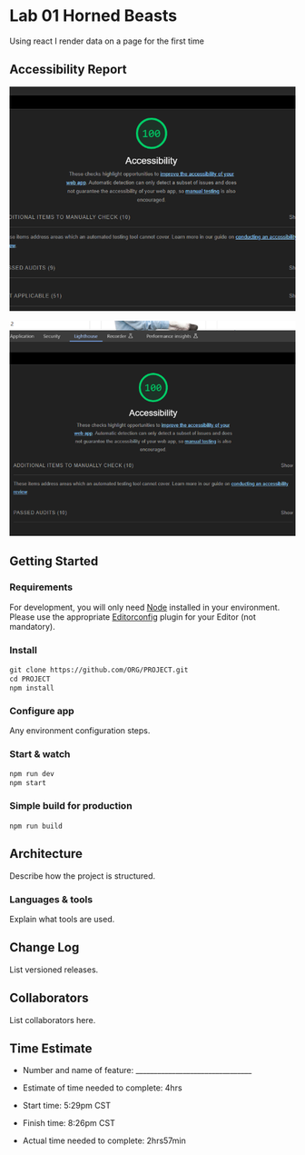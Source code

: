 # Lab 01 Horned Beasts

Using react I render data on a page for the first time

## Accessibility Report

![lighthouse](lighthouseImg/lighthouselab01.png)

![lighthouse2](lighthouseImg/lighthouselab02.png)

## Getting Started

### Requirements

For development, you will only need [Node](http://nodejs.org/) installed in your environment.
Please use the appropriate [Editorconfig](http://editorconfig.org/) plugin for your Editor (not mandatory).

### Install

    git clone https://github.com/ORG/PROJECT.git
    cd PROJECT
    npm install

### Configure app

Any environment configuration steps.

### Start & watch

    npm run dev
    npm start

### Simple build for production

    npm run build

## Architecture

Describe how the project is structured.

### Languages & tools

Explain what tools are used.

## Change Log

List versioned releases.

## Collaborators

List collaborators here.

## Time Estimate 

- Number and name of feature: ________________________________

- Estimate of time needed to complete: 4hrs

- Start time: 5:29pm CST

- Finish time: 8:26pm CST

- Actual time needed to complete: 2hrs57min
